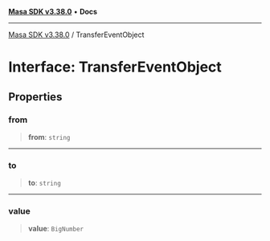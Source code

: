[**Masa SDK v3.38.0**](../README.md) • **Docs**

***

[Masa SDK v3.38.0](../globals.md) / TransferEventObject

# Interface: TransferEventObject

## Properties

### from

> **from**: `string`

***

### to

> **to**: `string`

***

### value

> **value**: `BigNumber`
